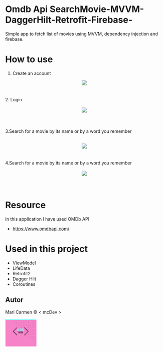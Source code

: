 # Omdb Api SearchMovie-MVVM-DaggerHilt-Retrofit-Firebase-
Simple app to fetch list of movies using MVVM, dependency injection and firebase.

# How to use
1. Create an account
<div align="center"><img width="300px" src="https://github.com/MariCarmen1991/SearchMovie-MVVM-DaggerHilt-Retrofit-Firebase-/blob/main/app/src/main/res/drawable/Screenshot_20220405_171708.png" /> </div>
    <br></br>
2. Login
  <br></br>
<div align="center"><img width="300px" src="https://github.com/MariCarmen1991/SearchMovie-MVVM-DaggerHilt-Retrofit-Firebase-/blob/main/app/src/main/res/drawable/Screenshot_20220405_171756.png" /> </div>
  <br></br>
  
3.Search for a movie by its name or by a word you remember
  <br></br>
<div align="center"><img width="300px" src="https://github.com/MariCarmen1991/SearchMovie-MVVM-DaggerHilt-Retrofit-Firebase-/blob/main/app/src/main/res/drawable/Screenshot_20220405_171934.png" /> </div>
  <br></br>
4.Search for a movie by its name or by a word you remember
  <br></br>
<div align="center"><img width="300px" src="https://github.com/MariCarmen1991/SearchMovie-MVVM-DaggerHilt-Retrofit-Firebase-/blob/main/app/src/main/res/drawable/Screenshot_20220405_171956.png" /> </div>
  <br></br>

# Resource
In this application I have used OMDb API 
- https://www.omdbapi.com/

# Used in this project
- ViewModel
- LifeData
- Retrofit2
- Dagger Hilt
- Coroutines

## Autor
Mari Carmen © < mcDev >

<div align="left"><img width="100px" src="https://github.com/MariCarmen1991/Assets/blob/master/app/src/main/res/drawable/mcImage1.png"/ style="transform:rotate(180deg);" >  </div>

